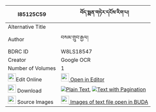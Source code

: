 |I85125C59|བོད་སྨན་གཏེར་དངོས་རིག་པ། 
| --- | --- 
|Alternative Title |
|Author| བསམ་གྲུབ་རྒྱལ།
|BDRC ID | W8LS18547
|Creator | Google OCR
|Number of Volumes| 1
|<img width="25" src="https://img.icons8.com/color/25/000000/edit-property.png">Edit Online| [<img width="25" src="https://avatars.githubusercontent.com/u/45091458?s=200&v=4"> Open in Editor](http://editor.openpecha.org/I85125C59)
|<img width="25" src="https://img.icons8.com/fluent/48/000000/download-2.png"/>  Download | [![](https://img.icons8.com/color/20/000000/txt.png)Plain Text](https://github.com/Openpecha/I85125C59/releases/download/v1/bo_men_ter_ngo_rigpa_plain_I85125C59.zip), [![](https://img.icons8.com/color/20/000000/txt.png)Text with Pagination](https://github.com/Openpecha/I85125C59/releases/download/v1/bo_men_ter_ngo_rigpa_pages_I85125C59.zip)
|<img width="25" src="https://img.icons8.com/plasticine/100/000000/pictures-folder.png"/>  Source Images | [<img width="25" src="https://library.bdrc.io/icons/BUDA-small.svg"> Images of text file open in BUDA](https://library.bdrc.io/show/bdr:W8LS18547)